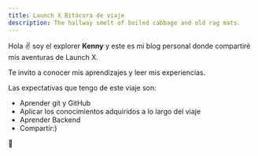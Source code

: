 ```yaml
---
title: Launch X Bitácora de viaje
description: The hallway smelt of boiled cabbage and old rag mats.
---
```


Hola ✌️  soy el explorer **Kenny** y este es mi blog personal donde compartiré mis aventuras de Launch X.

Te invito a conocer mis aprendizajes y leer mis experiencias.

Las expectativas que tengo de este viaje son:

  - Aprender git y GitHub
  - Aplicar los conocimientos adquiridos a lo largo del viaje
  - Aprender Backend
  - Compartir:)
  
🚀
